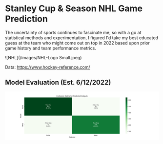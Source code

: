 # Stanley Cup & Season NHL Game Prediction
The uncertainty of sports continues to fascinate me, so with a go at statistical methods and experimentation, I figured I'd take my best educated guess at the team who might come out on top in 2022 based upon prior game history and team performance metrics.

![NHL](/images/NHL-Logo Small.jpeg)


Data:
https://www.hockey-reference.com/

## Model Evaluation (Est. 6/12/2022)
![confusion_matrix](/images/confusion_matrix.png)
